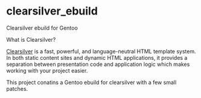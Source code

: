 # clearsilver_ebuild
Clearsilver ebuild for Gentoo

What is Clearsilver?

[Clearsilver](http://www.clearsilver.net/) is a fast, powerful, and language-neutral HTML template system. In both static content sites and dynamic HTML applications, it provides a separation between presentation code and application logic which makes working with your project easier. 

This project conatins a Gentoo ebuild for clearsilver with a few small patches.
